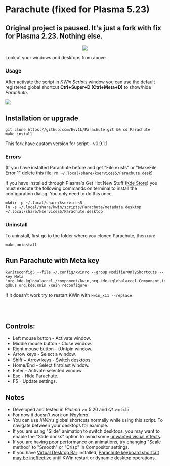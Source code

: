 # Parachute (fixed for Plasma 5.23)

## Original project is paused. It's just a fork with fix for Plasma 2.23. Nothing else. 

<p align="center">
  <img src="parachute.svg">
</p>

Look at your windows and desktops from above.
### Usage
After activate the script in *KWin Scripts* window you can use the default registered global shortcut **Ctrl+Super+D (Ctrl+Meta+D)** to show/hide *Parachute*.

![](parachute.png)

## Installation or upgrade

  ```
  git clone https://github.com/Evv1L/Parachute.git && cd Parachute
  make install
  ```
 This fork have custom version for script - v0.9.1.1
 ### Errors
(If you have installed Parachute before and get "File exists" or "MakeFile Error 1" delete this file: `rm ~/.local/share/kservices5/Parachute.desk`)

If you have installed through Plasma's Get Hot New Stuff ([Kde Store](https://store.kde.org/p/1370195/)) you must execute the following commands on terminal to install the configuration dialog. You only need to do this once.

  ```
  mkdir -p ~/.local/share/kservices5
  ln -s ~/.local/share/kwin/scripts/Parachute/metadata.desktop ~/.local/share/kservices5/Parachute.desktop
  ```

### Uninstall
To uninstall, first go to the folder where you cloned Parachute, then run:

  ```
  make uninstall
  ```

## Run Parachute with Meta key
```
kwriteconfig5 --file ~/.config/kwinrc --group ModifierOnlyShortcuts --key Meta "org.kde.kglobalaccel,/component/kwin,org.kde.kglobalaccel.Component,invokeShortcut,Parachute"
qdbus org.kde.KWin /KWin reconfigure
```
If it doesn't work try to restart KWin with `kwin_x11 --replace`


<br>
<br>

## Controls:
* Left mouse button - Activate window.
* Middle mouse button - Close window.
* Right mouse button - (Un)pin window.
* Arrow keys - Select a window.
* Shift + Arrow keys - Switch desktops.
* Home/End - Select first/last window.
* Enter - Activate selected window.
* Esc - Hide Parachute.
* F5 - Update settings.

## Notes

* Developed and tested in *Plasma* >= 5.20 and *Qt* >= 5.15.
* For now it doesn't work on *Wayland*.
* You can use *KWin's* global shortcuts normally while using this script. To navigate between your desktops for example.
* If you are using "Slide" animation to switch desktops, you may want to enable the "Slide docks" option to avoid some [unwanted visual effects](https://github.com/tcorreabr/Parachute/issues/1).
* If you are having poor performance on animations, try changing "Scale method" to "Smooth" or "Crisp" in Compositor settings.
* If you have [Virtual Desktop Bar](https://github.com/wsdfhjxc/virtual-desktop-bar) installed, [Parachute keyboard shortcut may be ineffective](https://github.com/tcorreabr/Parachute/issues/14) until KWin restart or dynamic desktop operations.
